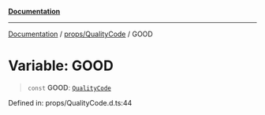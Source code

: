 [**Documentation**](../../../index.md)

***

[Documentation](../../../index.md) / [props/QualityCode](../index.md) / GOOD

# Variable: GOOD

> `const` **GOOD**: [`QualityCode`](../classes/QualityCode.md)

Defined in: props/QualityCode.d.ts:44
